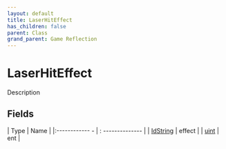```yaml
---
layout: default
title: LaserHitEffect
has_children: false
parent: Class
grand_parent: Game Reflection
---
```

# LaserHitEffect
Description 

## Fields
| Type | Name |
|:------------ - | : -------------- |
| [IdString](game-reflection/components/id_string.md) | effect |
| [uint](game-reflection/components/uint.md) | ent |
